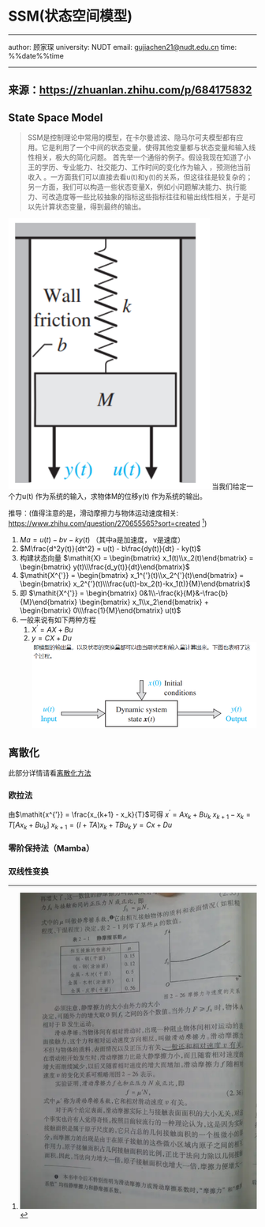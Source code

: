 # SSM(状态空间模型)

----

author: 顾家琛
university: NUDT
email: <gujiachen21@nudt.edu.cn>
time: %%date%%time

----

## 来源：<https://zhuanlan.zhihu.com/p/684175832>

## State Space Model

> SSM是控制理论中常用的模型，在卡尔曼滤波、隐马尔可夫模型都有应用。它是利用了一个中间的状态变量，使得其他变量都与状态变量和输入线性相关，极大的简化问题。
> 首先举一个通俗的例子。假设我现在知道了小王的学历、专业能力、社交能力、工作时间的变化作为输入  ，预测他当前收入  。一方面我们可以直接去看u(t)和y(t)的关系，但这往往是较复杂的；另一方面，我们可以构造一些状态变量X，例如小问题解决能力、执行能力、可改造度等一些比较抽象的指标这些指标往往和输出线性相关，于是可以先计算状态变量，得到最终的输出。

![alt text](assets/image.png)
当我们给定一个力u(t) 作为系统的输入，求物体M的位移y(t) 作为系统的输出。

推导：(值得注意的是，滑动摩擦力与物体运动速度相关: <https://www.zhihu.com/question/270655565?sort=created> [^1])

1. $Ma = u(t) - bv - ky(t)$ （其中a是加速度， v是速度）
2. $M\frac{d^2y(t)}{dt^2} = u(t) - b\frac{dy(t)}{dt} - ky(t)$
3. 构建状态向量 $\mathit{X} = \begin{bmatrix} x_1(t)\\x_2(t)\end{bmatrix} = \begin{bmatrix} y(t)\\\frac{d_y(t)}{dt}\end{bmatrix}$
4. $\mathit{X^{'}} = \begin{bmatrix} x_1^{'}(t)\\x_2^{'}(t)\end{bmatrix} = \begin{bmatrix} x_2^{'}(t)\\\frac{u(t)-bx_2(t)-kx_1(t)}{M}\end{bmatrix}$
5. 即 $\mathit{X^{'}} = \begin{bmatrix} 0&1\\-\frac{k}{M}&-\frac{b}{M}\end{bmatrix} \begin{bmatrix} x_1\\x_2\end{bmatrix} + \begin{bmatrix} 0\\\frac{1}{M}\end{bmatrix} u(t)$
6. 一般来说有如下两种方程
   1. $\mathit{X^{'}} = AX + Bu$
   2. $y = CX + Du$
![alt text](assets/image-2.png)

## 离散化

此部分详情请看[离散化方法](离散化方法.md)

### 欧拉法

由$\mathit{x^{'}} = \frac{x_{k+1} - x_k}{T}$可得
$\mathit{x^{'}} = Ax_k + Bu_k$
$x_{k+1} - x_k = T[Ax_k + Bu_k]$
$x_{k+1} = (I + TA)x_k + TBu_k$
$y = Cx + Du$

### 零阶保持法（Mamba）

### 双线性变换

[^1]: ![alt text](assets/image-1.png)
